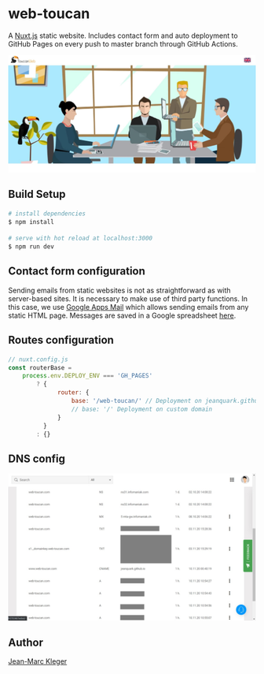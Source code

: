 # web-toucan

A <a href="https://nuxtjs.org/" target="_blank">Nuxt.js</a> static website. Includes contact form and auto deployment to GitHub Pages on every push to master branch through GitHub Actions.

![homepage](static/images/homepage.jpg)

## Build Setup

```bash
# install dependencies
$ npm install

# serve with hot reload at localhost:3000
$ npm run dev
```

## Contact form configuration

Sending emails from static websites is not as straightforward as with server-based sites. It is necessary to make use of third party functions. In this case, we use <a href="https://github.com/dwyl/learn-to-send-email-via-google-script-html-no-server" target="_blank">Google Apps Mail</a> which allows sending emails from any static HTML page. Messages are saved in a Google spreadsheet <a href="https://docs.google.com/spreadsheets/d/1LyC2WLXFU7_dV3WaLXtHP99vUANa6UL0qQFL0aD0fYs/edit#gid=0">here</a>.

## Routes configuration

```js
// nuxt.config.js
const routerBase =
    process.env.DEPLOY_ENV === 'GH_PAGES'
        ? {
              router: {
                  base: '/web-toucan/' // Deployment on jeanquark.github.io/web-toucan
                  // base: '/' Deployment on custom domain
              }
          }
        : {}
```
## DNS config

![dns_config](static/images/dns_config.jpg)


## Author

<a href="https://jmkleger.com" target="_blank">Jean-Marc Kleger</a>
